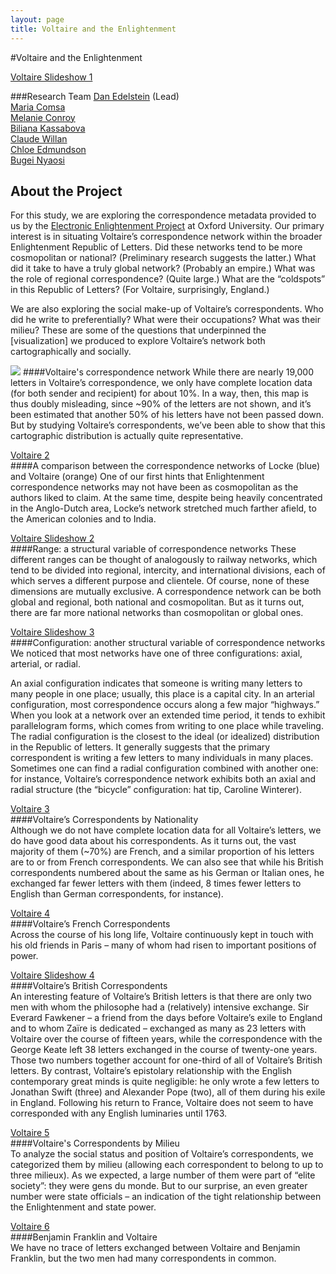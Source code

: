 ```yaml
---
layout: page
title: Voltaire and the Enlightenment
---
```


#Voltaire and the Enlightenment

[Voltaire Slideshow 1]

###Research Team
<a href="people/index.html#edelstein">Dan Edelstein</a> (Lead)  
<a href="people/index.html#comsa">Maria Comsa</a>  
<a href="people/index.html#comsa">Melanie Conroy</a>  
<a href="people/index.html#kassabova">Biliana Kassabova</a>    
<a href="people/index.html#willan">Claude Willan</a>  
<a href="people/index.html#edmunson">Chloe Edmundson</a>    
<a href="people/index.html#nyaosi">Bugei Nyaosi</a>  

About the Project
-

For this study, we are exploring the correspondence metadata provided to us by the [Electronic Enlightenment Project] at Oxford University. Our primary interest is in situating Voltaire’s correspondence network within the broader Enlightenment Republic of Letters. Did these networks tend to be more cosmopolitan or national? (Preliminary research suggests the latter.) What did it take to have a truly global network? (Probably an empire.) What was the role of regional correspondence? (Quite large.) What are the “coldspots” in this Republic of Letters? (For Voltaire, surprisingly, England.)

We are also exploring the social make-up of Voltaire’s correspondents. Who did he write to preferentially? What were their occupations? What was their milieu? These are some of the questions that underpinned the [visualization] we produced to explore Voltaire’s network both cartographically and socially.

<img src="[Voltaire 1]" /> 
####Voltaire's correspondence network  
While there are nearly 19,000 letters in Voltaire’s correspondence, we only have complete location data (for both sender and recipient) for about 10%. In a way, then, this map is thus doubly misleading, since ~90% of the letters are not shown, and it’s been estimated that another 50% of his letters have not been passed down. But by studying Voltaire’s correspondents, we’ve been able to show that this cartographic distribution is actually quite representative.

[Voltaire 2]  
####A comparison between the correspondence networks of Locke (blue) and Voltaire (orange) 
One of our first hints that Enlightenment correspondence networks may not have been as cosmopolitan as the authors liked to claim. At the same time, despite being heavily concentrated in the Anglo-Dutch area, Locke’s network stretched much farther afield, to the American colonies and to India.

[Voltaire Slideshow 2]  
####Range: a structural variable of correspondence networks 
These different ranges can be thought of analogously to railway networks, which tend to be divided into regional, intercity, and international divisions, each of which serves a different purpose and clientele. Of course, none of these dimensions are mutually exclusive. A correspondence network can be both global and regional, both national and cosmopolitan. But as it turns out, there are far more national networks than cosmopolitan or global ones.

[Voltaire Slideshow 3]  
####Configuration: another structural variable of correspondence networks  
We noticed that most networks have one of three configurations: axial, arterial, or radial.

An axial configuration indicates that someone is writing many letters to many people in one place; usually, this place is a capital city. In an arterial configuration, most correspondence occurs along a few major “highways.” When you look at a network over an extended time period, it tends to exhibit parallelogram forms, which comes from writing to one place while traveling.
The radial configuration is the closest to the ideal (or idealized) distribution in the Republic of letters. It generally suggests that the primary correspondent is writing a few letters to many individuals in many places. Sometimes one can find a radial configuration combined with another one: for instance, Voltaire’s correspondence network exhibits both an axial and radial structure (the “bicycle” configuration: hat tip, Caroline Winterer).

[Voltaire 3]  
####Voltaire’s Correspondents by Nationality   
Although we do not have complete location data for all Voltaire’s letters, we do have good data about his correspondents. As it turns out, the vast majority of them (~70%) are French, and a similar proportion of his letters are to or from French correspondents. We can also see that while his British correspondents numbered about the same as his German or Italian ones, he exchanged far fewer letters with them (indeed, 8 times fewer letters to English than German correspondents, for instance).

[Voltaire 4]  
####Voltaire’s French Correspondents   
Across the course of his long life, Voltaire continuously kept in touch with his old friends in Paris – many of whom had risen to important positions of power.

[Voltaire Slideshow 4]  
####Voltaire’s British Correspondents   
An interesting feature of Voltaire’s British letters is that there are only two men with whom the philosophe had a (relatively) intensive exchange. Sir Everard Fawkener – a friend from the days before Voltaire’s exile to England and to whom Zaïre is dedicated – exchanged as many as 23 letters with Voltaire over the course of fifteen years, while the correspondence with the George Keate left 38 letters exchanged in the course of twenty-one years. Those two numbers together account for one-third of all of Voltaire’s British letters. By contrast, Voltaire’s epistolary relationship with the English contemporary great minds is quite negligible: he only wrote a few letters to Jonathan Swift (three) and Alexander Pope (two), all of them during his exile in England. Following his return to France, Voltaire does not seem to have corresponded with any English luminaries until 1763.

[Voltaire 5]  
####Voltaire's Correspondents by Milieu  
To analyze the social status and position of Voltaire’s correspondents, we categorized them by milieu (allowing each correspondent to belong to up to three milieux). As we expected, a large number of them were part of “elite society”: they were gens du monde. But to our surprise, an even greater number were state officials – an indication of the tight relationship between the Enlightenment and state power.

[Voltaire 6]  
####Benjamin Franklin and Voltaire  
We have no trace of letters exchanged between Voltaire and Benjamin Franklin, but the two men had many correspondents in common.

[voltaire slideshow 1]: https://stanford.box.com/voltairess1
[electronic enlightenment project]: http://www.e-enlightenment.com/
[voltaire 1]: https://stanford.box.com/voltaire1
[voltaire 2]: https://stanford.box.com/voltaire2
[voltaire slideshow 2]: https://stanford.box.com/voltairess2
[voltaire slideshow 3]: https://stanford.box.com/voltairess3
[voltaire 3]: https://stanford.box.com/voltaire3
[voltaire 4]: https://stanford.box.com/voltaire4
[voltaire slideshow 4]: https://stanford.box.com/voltairess4
[voltaire 5]: https://stanford.box.com/voltaire5
[voltaire 6]: https://stanford.box.com/voltaire6


